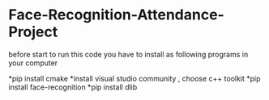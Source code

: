# Face-Recognition-Attendance-Project

before start to run this code you have to install as following programs in your computer

*pip install cmake 
*install visual studio community , choose c++ toolkit
*pip install face-recognition
*pip install dlib

